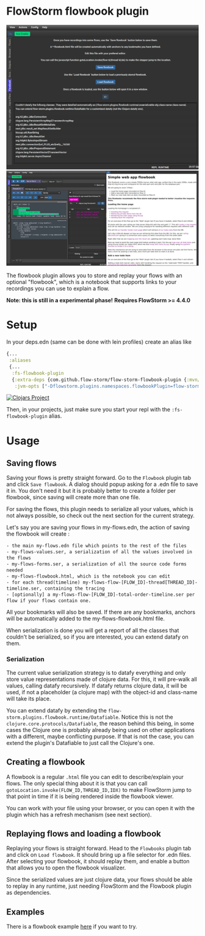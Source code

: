 # FlowStorm flowbook plugin

![demo](./images/plugin-demo-0.png)
![demo](./images/plugin-demo-1.png)

The flowbook plugin allows you to store and replay your flows with an optional "flowbook", which
is a notebook that supports links to your recordings you can use to explain a flow.

**Note: this is still in a experimental phase!**
**Requires FlowStorm >= 4.4.0**

# Setup

In your deps.edn (same can be done with lein profiles) create an alias like 

```clojure
{...
 :aliases
 {...
  :fs-flowbook-plugin
  {:extra-deps {com.github.flow-storm/flow-storm-flowbook-plugin {:mvn/version "1.0.0-alpha"}} ;; check for the latest here
   :jvm-opts ["-Dflowstorm.plugins.namespaces.flowbookPlugin=flow-storm.plugins.flowbook.all"]}}}
```
[![Clojars Project](https://img.shields.io/clojars/v/com.github.flow-storm/flow-storm-flowbook-plugin.svg)](https://clojars.org/com.github.flow-storm/flow-storm-flowbook-plugin) 

Then, in your projects, just make sure you start your repl with the `:fs-flowbook-plugin` alias.

# Usage

## Saving flows

Saving your flows is pretty straight forward. Go to the `Flowbook` plugin tab and click `Save flowbook`. 
A dialog should popup asking for a .edn file to save it in. You don't need it but it is probably better to 
create a folder per flowbook, since saving will create more than one file.

For saving the flows, this plugin needs to serialize all your values, which is not always possible, so
check out the next section for the current strategy.

Let's say you are saving your flows in my-flows.edn, the action of saving the flowbook will create :

    - the main my-flows.edn file which points to the rest of the files
    - my-flows-values.ser, a serialization of all the values involved in the flows
    - my-flows-forms.ser, a serialization of all the source code forms needed
    - my-flows-flowbook.html, which is the notebook you can edit
    - for each thread(timeline) my-flows-flow-[FLOW_ID]-thread[THREAD_ID]-timeline.ser, containing the tracing
    - [optionally] a my-flows-flow-[FLOW_ID]-total-order-timeline.ser per flow if your flows contain one.
    
All your bookmarks will also be saved. If there are any bookmarks, anchors will be automatically added to the 
my-flows-flowbook.html file.

When serialization is done you will get a report of all the classes that couldn't be serialized, so if you are interested,
you can extend datafy on them.

### Serialization

The current value serialization strategy is to datafy everything and only store value representations made of clojure data.
For this, it will pre-walk all values, calling datafy recursively. If datafy returns clojure data, it will be used, if not
a placeholder (a clojure map) with the object-id and class-name will take its place.

You can extend datafy by extending the `flow-storm.plugins.flowbook.runtime/Datafiable`. Notice this is not the 
`clojure.core.protocols/Datafiable`, the reason behind this being, in some cases the Clojure one is probably already being used on other applications 
with a different, maybe conflicting purpose. If that is not the case, you can extend the plugin's Datafiable to just call the Clojure's one.

## Creating a flowbook

A flowbook is a regular `.html` file you can edit to describe/explain your flows. The only special thing about it is that you
can call `gotoLocation.invoke(FLOW_ID,THREAD_ID,IDX)` to make FlowStorm jump to that point in time if it is being rendered
inside the flowbook viewer.

You can work with your file using your browser, or you can open it with the plugin which has a refresh mechanism (see next section).

## Replaying flows and loading a flowbook

Replaying your flows is straight forward. Head to the `Flowbooks` plugin tab and click on `Load flowbook`. It
should bring up a file selector for .edn files. After selecting your flowbook, it should replay them, and enable
a button that allows you to open the flowbook visualizer.

Since the serialized values are just clojure data, your flows should be
able to replay in any runtime, just needing FlowStorm and the Flowbook plugin as dependencies.

## Examples

There is a flowbook example [here](example-flowbooks/) if you want to try.
